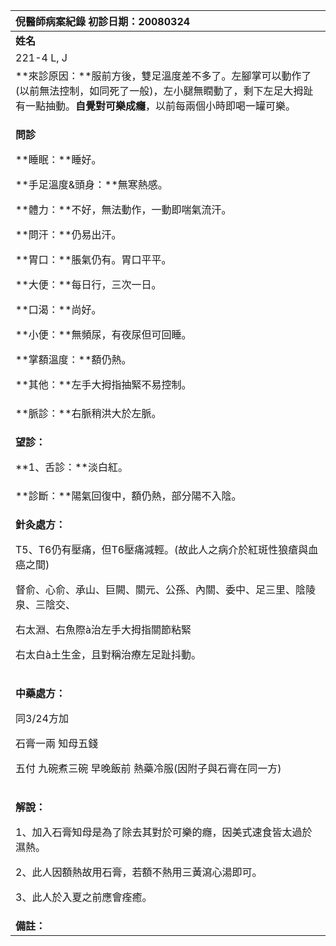 ﻿|**倪醫師病案紀錄**     					初診日期：20080324|
| :- |
|**姓名**|**性別**|**年齡及體型**|**來診日期**|
|221-4 L, J|M|1962|03/31/2008|
|**來診原因：**服前方後，雙足溫度差不多了。左腳掌可以動作了(以前無法控制，如同死了一般)，左小腿無瞤動了，剩下左足大拇趾有一點抽動。**自覺對可樂成癮**，以前每兩個小時即喝一罐可樂。|
|<p>**問診**</p><p>**睡眠：**睡好。</p><p>**手足溫度&頭身：**無寒熱感。</p><p>**體力：**不好，無法動作，一動即喘氣流汗。</p><p>**問汗：**仍易出汗。</p><p>**胃口：**脹氣仍有。胃口平平。</p><p>**大便：**每日行，三次一日。</p><p>**口渴：**尚好。</p><p>**小便：**無頻尿，有夜尿但可回睡。</p><p>**掌額溫度：**額仍熱。</p><p>**其他：**左手大拇指抽緊不易控制。</p>|
|**脈診：**右脈稍洪大於左脈。|
|<p>**望診：**</p><p>**1、舌診：**淡白紅。</p>|
|**診斷：**陽氣回復中，額仍熱，部分陽不入陰。|
|<p>**針灸處方：**</p><p>T5、T6仍有壓痛，但T6壓痛減輕。(故此人之病介於紅斑性狼瘡與血癌之間)</p><p>督俞、心俞、承山、巨闕、關元、公孫、內關、委中、足三里、陰陵泉、三陰交、</p><p>右太淵、右魚際à治左手大拇指關節粘緊</p><p>右太白à土生金，且對稱治療左足趾抖動。</p><p></p>|
|<p>**中藥處方：**</p><p>同3/24方加</p><p>石膏一兩 知母五錢</p><p>五付 九碗煮三碗 早晚飯前 熱藥冷服(因附子與石膏在同一方)</p>|
|<p>**解說：**</p><p>1、加入石膏知母是為了除去其對於可樂的癮，因美式速食皆太過於濕熱。</p><p>2、此人因額熱故用石膏，若額不熱用三黃瀉心湯即可。</p><p>3、此人於入夏之前應會痊癒。</p>|
|**備註：**|



